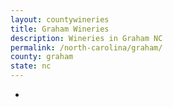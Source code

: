 ```yaml
---
layout: countywineries
title: Graham Wineries
description: Wineries in Graham NC
permalink: /north-carolina/graham/
county: graham
state: nc
---
```

-
